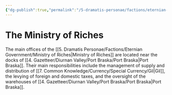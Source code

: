 ```yaml
---
{"dg-publish":true,"permalink":"/5-dramatis-personae/factions/eternian-government/ministry-of-riches/","noteIcon":""}
---
```


# The Ministry of Riches

The main offices of the [[5. Dramatis Personae/Factions/Eternian Government/Ministry of Riches\|Ministry of Riches]] are located near the docks of [[4. Gazetteer/Diurnan Valley/Port Braska/Port Braska\|Port Braska]]. Their main responsibilities include the management of supply and distribution of [[7. Common Knowledge/Currency/Special Currency/Gil\|Gil]], the levying of foreign and domestic taxes, and the oversight of the warehouses of [[4. Gazetteer/Diurnan Valley/Port Braska/Port Braska\|Port Braska]]. 



